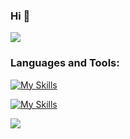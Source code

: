 ### Hi 🐶
<div align=left> 
  <img src="https://my-stats-weld-tau.vercel.app/api?username=HenriqueRicardoFigueira&theme=dracula&count_private=true&show_icons=true&include_all_commits=true">
</div>

<h3>Languages and Tools:</h3>

[![My Skills](https://skillicons.dev/icons?i=ruby,python,cs,c,nodejs,c++,mysql)](https://skillicons.dev)

[![My Skills](https://skillicons.dev/icons?i=rails,aws,github,docker,postman,net,linux)](https://skillicons.dev)


<div style="display:flex;justify-content:left;">
  <img src="https://github-profile-trophy.vercel.app/?username=HenriqueRicardoFigueira&theme=onedark&row=2&column=4&margin-w=15&margin-h=15" />
</div>
